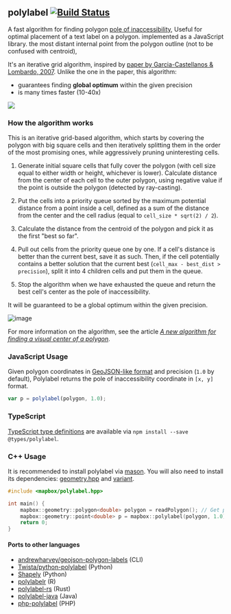 ## polylabel [![Build Status](https://travis-ci.org/mapbox/polylabel.svg?branch=master)](https://travis-ci.org/mapbox/polylabel)

A fast algorithm for finding polygon [pole of inaccessibility][], Useful for optimal placement of a
text label on a polygon. implemented as a JavaScript library. the most distant internal point from
the polygon outline (not to be confused with centroid),

It's an iterative grid algorithm, inspired by [paper by Garcia-Castellanos & Lombardo,
2007][GCL2007]. Unlike the one in the paper, this algorithm:

- guarantees finding **global optimum** within the given precision
- is many times faster (10-40x)

![](https://cloud.githubusercontent.com/assets/25395/16745865/864a0a30-47c0-11e6-87bc-58acac41a520.png)

### How the algorithm works

This is an iterative grid-based algorithm, which starts by covering the polygon with big square
cells and then iteratively splitting them in the order of the most promising ones, while
aggressively pruning uninteresting cells.

1. Generate initial square cells that fully cover the polygon (with cell size equal to either width
   or height, whichever is lower). Calculate distance from the center of each cell to the outer
   polygon, using negative value if the point is outside the polygon (detected by ray-casting).

2. Put the cells into a priority queue sorted by the maximum potential distance from a point inside
   a cell, defined as a sum of the distance from the center and the cell radius (equal to
   `cell_size * sqrt(2) / 2`).

3. Calculate the distance from the centroid of the polygon and pick it as the first "best so far".

4. Pull out cells from the priority queue one by one. If a cell's distance is better than the
   current best, save it as such. Then, if the cell potentially contains a better solution that the
   current best (`cell_max - best_dist > precision`), split it into 4 children cells and put them in
   the queue.

5. Stop the algorithm when we have exhausted the queue and return the best cell's center as the pole
   of inaccessibility.

It will be guaranteed to be a global optimum within the given precision.

![image](https://cloud.githubusercontent.com/assets/25395/16748630/e6b3336c-47cd-11e6-8059-0eeccf22cf6b.png)

For more information on the algorithm, see the article [_A new algorithm for finding a visual center
of a polygon_][polylabel article].

### JavaScript Usage

Given polygon coordinates in [GeoJSON-like format][] and precision (`1.0` by default), Polylabel
returns the pole of inaccessibility coordinate in `[x, y]` format.

```js
var p = polylabel(polygon, 1.0);
```

### TypeScript

[TypeScript type definitions][] are available via `npm install --save @types/polylabel`.

### C++ Usage

It is recommended to install polylabel via [mason][]. You will also need to install its
dependencies: [geometry.hpp][] and [variant][].

```C++
#include <mapbox/polylabel.hpp>

int main() {
    mapbox::geometry::polygon<double> polygon = readPolygon(); // Get polygon data from somewhere.
    mapbox::geometry::point<double> p = mapbox::polylabel(polygon, 1.0);
    return 0;
}
```

#### Ports to other languages

- [andrewharvey/geojson-polygon-labels](https://github.com/andrewharvey/geojson-polygon-labels) (CLI)
- [Twista/python-polylabel](https://github.com/Twista/python-polylabel) (Python)
- [Shapely](https://github.com/Toblerity/Shapely/blob/master/shapely/algorithms/polylabel.py) (Python)
- [polylabelr](https://CRAN.R-project.org/package=polylabelr) (R)
- [polylabel-rs](https://github.com/urschrei/polylabel-rs) (Rust)
- [polylabel-java](https://github.com/FreshLlamanade/polylabel-java) (Java)
- [php-polylabel](https://github.com/dliebner/php-polylabel) (PHP)



[pole of inaccessibility]:     https://en.wikipedia.org/wiki/Pole_of_inaccessibility
[GCL2007]:                     https://sites.google.com/site/polesofinaccessibility/
[GeoJSON-like format]:         http://geojson.org/geojson-spec.html#polygon
[TypeScript type definitions]: https://github.com/DefinitelyTyped/DefinitelyTyped/tree/master/concaveman
[mason]:                       https://github.com/mapbox/mason
[geometry.hpp]:                https://github.com/mapbox/geometry.hpp
[variant]:                     https://github.com/mapbox/variant
[polylabel article]:           ./polylabel.html